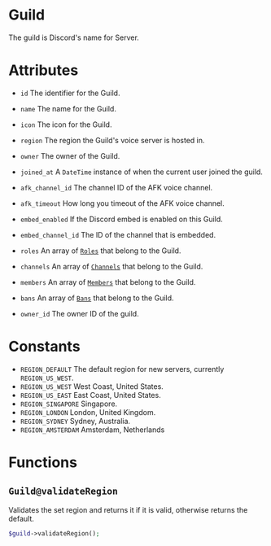 # Guild

The guild is Discord's name for Server.

# Attributes

- `id` The identifier for the Guild.
- `name` The name for the Guild.
- `icon` The icon for the Guild.
- `region` The region the Guild's voice server is hosted in.
- `owner` The owner of the Guild.
- `joined_at` A `DateTime` instance of when the current user joined the guild.
- `afk_channel_id` The channel ID of the AFK voice channel.
- `afk_timeout` How long you timeout of the AFK voice channel.
- `embed_enabled` If the Discord embed is enabled on this Guild.
- `embed_channel_id` The ID of the channel that is embedded.

- `roles` An array of [`Roles`](roles.md) that belong to the Guild.
- `channels` An array of [`Channels`](../channels/channel.md) that belong to the Guild.
- `members` An array of [`Members`](../user/member.md) that belong to the Guild.
- `bans` An array of [`Bans`](ban.md) that belong to the Guild.
- `owner_id` The owner ID of the guild.

# Constants

- `REGION_DEFAULT` The default region for new servers, currently `REGION_US_WEST`.
- `REGION_US_WEST` West Coast, United States.
- `REGION_US_EAST` East Coast, United States.
- `REGION_SINGAPORE` Singapore.
- `REGION_LONDON` London, United Kingdom.
- `REGION_SYDNEY` Sydney, Australia.
- `REGION_AMSTERDAM` Amsterdam, Netherlands

# Functions

## `Guild@validateRegion`

Validates the set region and returns it if it is valid, otherwise returns the default.

```php
$guild->validateRegion();
```